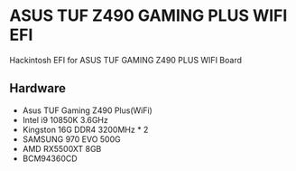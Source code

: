 # ASUS TUF Z490 GAMING PLUS WIFI EFI
Hackintosh EFI for ASUS TUF GAMING Z490 PLUS WIFI Board

## Hardware

* Asus TUF Gaming Z490 Plus(WiFi)
* Intel i9 10850K 3.6GHz
* Kingston 16G DDR4 3200MHz * 2
* SAMSUNG 970 EVO 500G
* AMD RX5500XT 8GB
* BCM94360CD
